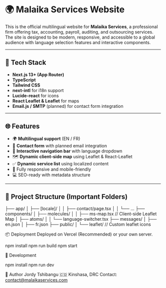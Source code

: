 # 🌍 Malaika Services Website

This is the official multilingual website for **Malaika Services**, a professional firm offering tax, accounting, payroll, auditing, and outsourcing services. The site is designed to be modern, responsive, and accessible to a global audience with language selection features and interactive components.

---

## 🚀 Tech Stack

- **Next.js 13+ (App Router)**
- **TypeScript**
- **Tailwind CSS**
- **next-intl** for i18n support
- **Lucide-react** for icons
- **React Leaflet & Leaflet** for maps
- **Email.js / SMTP** (planned) for contact form integration

---

## 🌐 Features

- 🌍 **Multilingual support** (EN / FR)
- 📩 **Contact form** with planned email integration
- 🧭 **Interactive navigation bar** with language dropdown
- 🗺️ **Dynamic client-side map** using Leaflet & React-Leaflet
- ✅ **Dynamic service list** using localized content
- 📱 Fully responsive and mobile-friendly
- 💻 SEO-ready with metadata structure

---

## 📂 Project Structure (Important Folders)
├── app/
│ ├── [locale]/
│ │ ├── contact/page.tsx
│ │ └── ...
├── components/
│ ├── molecules/
│ │ ├── ms-map.tsx // Client-side Leaflet Map
│ ├── atoms/
│ │ └── language-switcher.tsx
├── messages/
│ ├── en.json
│ ├── fr.json
├── public/
│ └── leaflet/ // Custom leaflet icons

📦 Deployment
Deployed on Vercel (Recommended) or your own server.

npm install
npm run build
npm start

🧪 Development

npm install
npm run dev

👤 Author
Jordy Tshibangu
🇨🇩 Kinshasa, DRC
Contact: contact@malaikaservices.com